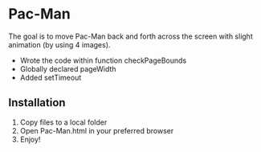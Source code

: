 # Pac-Man

The goal is to move Pac-Man back and forth across the screen with slight animation (by using 4 images).

- Wrote the code within function checkPageBounds
- Globally declared pageWidth
- Added setTimeout

## Installation
1. Copy files to a local folder
2. Open Pac-Man.html in your preferred browser
3. Enjoy!
